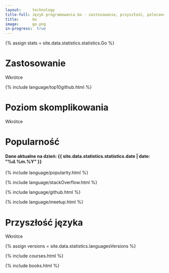 ```yaml
---
layout:     technology
title-full: Język programowania Go - zastosowanie, przyszłość, polecane książki
title:      Go
image:      go.png
in-progress:  true
---
```


{% assign stats = site.data.statistics.statistics.Go %}

# Zastosowanie

Wkrótce

{% include language/top10github.html %}

# Poziom skomplikowania

Wkrótce

# Popularność

<h4>Dane aktualne na dzień: {{ site.data.statistics.statistics.date | date: "%d.%m.%Y"  }}</h4>

{% include language/popularity.html %}

{% include language/stackOverflow.html %}

{% include language/github.html %}

{% include language/meetup.html %}

# Przyszłość języka

Wkrótce

{% assign versions = site.data.statistics.languagesVersions %}

{% include courses.html %}

{% include books.html %}




